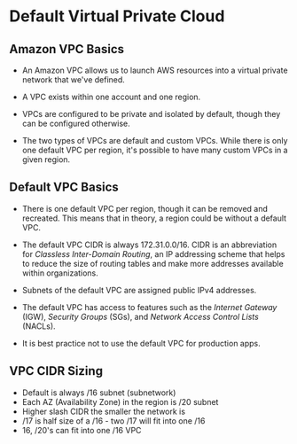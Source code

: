 # Default Virtual Private Cloud

## Amazon VPC Basics

- An Amazon VPC allows us to launch AWS resources into a virtual private network that we've defined.

* A VPC exists within one account and one region.

* VPCs are configured to be private and isolated by default, though they can be configured otherwise.

* The two types of VPCs are default and custom VPCs. While there is only one default VPC per region, it's possible to have many custom VPCs in a given region.

## Default VPC Basics

- There is one default VPC per region, though it can be removed and recreated. This means that in theory, a region could be without a default VPC.

- The default VPC CIDR is always 172.31.0.0/16. CIDR is an abbreviation for _Classless Inter-Domain Routing_, an IP addressing scheme that helps to reduce the size of routing tables and make more addresses available within organizations.

* Subnets of the default VPC are assigned public IPv4 addresses.

* The default VPC has access to features such as the _Internet Gateway_ (IGW), _Security Groups_ (SGs), and _Network Access Control Lists_ (NACLs).

* It is best practice not to use the default VPC for production apps.

## VPC CIDR Sizing

- Default is always /16 subnet (subnetwork)
- Each AZ (Availability Zone) in the region is /20 subnet
- Higher slash CIDR the smaller the network is
- /17 is half size of a /16 - two /17 will fit into one /16
- 16, /20's can fit into one /16 VPC